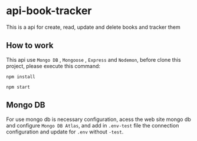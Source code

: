 # api-book-tracker
This is a api for create, read, update and delete books and tracker them

## How to work

This api use `Mongo DB` , `Mongoose` , `Express` and `Nodemon`, before clone this project, please execute this command:

```shell
npm install 

npm start
```

## Mongo DB

For use mongo db is necessary configuration, acess the web site mongo db and configure `Mongo DB Atlas`, and add in `.env-test` file the connection configuration and update for `.env` without `-test`.
